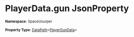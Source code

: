 # PlayerData.gun JsonProperty

<small>**Namespace**: SpaceUsurper</small>

<small>**Property Type**: [DataPath](../DataPath-1.md)&lt;[PlayerGunData](../PlayerGunData.md)&gt;</small>

